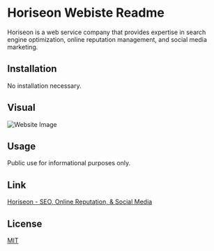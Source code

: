 # Horiseon Webiste Readme

Horiseon is a web service company that provides expertise in search engine optimization, online reputation management, and social media marketing.

## Installation

No installation necessary. 

## Visual

![Website Image](./assets/images/Horiseon-webpage-video.gif)


## Usage

Public use for informational purposes only. 

## Link

[Horiseon - SEO, Online Reputation, & Social Media](https://google.com)

## License

[MIT](https://choosealicense.com/licenses/mit/)